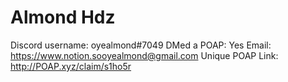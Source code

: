 # Almond Hdz

Discord username: oyealmond#7049
DMed a POAP: Yes
Email: https://www.notion.sooyealmond@gmail.com
Unique POAP Link: http://POAP.xyz/claim/s1ho5r